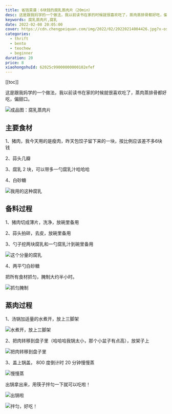 ```yaml
---
title: 省钱菜谱：6块钱的腐乳蒸肉片（20min）
desc: 这是跟我妈学的一个做法，我以前读书在家的时候就很喜欢吃了，蒸肉蒸排骨都好吃，偏甜口。
keywords: 腐乳蒸肉片,腐乳
date: 2022-02-08 20:05:00
cover: https://cdn.chengpeiquan.com/img/2022/02/20220214004426.jpg?x-oss-process=image/interlace,1
categories:
  - thrift
  - bento
  - teochew
  - beginner
duration: 20
price: 8
xiaohongshuId: 62025c99000000000102efef
---
```


[[toc]]

这是跟我妈学的一个做法，我以前读书在家的时候就很喜欢吃了，蒸肉蒸排骨都好吃，偏甜口。

![成品图：腐乳蒸肉片](https://cdn.chengpeiquan.com/img/2022/02/20220214004448.jpg?x-oss-process=image/interlace,1)

## 主要食材

1、猪肉，我今天用的是瘦肉，昨天包饺子留下来的一块，按比例应该差不多6块钱

2、蒜头几瓣

3、腐乳 2 块，可以带多一勺腐乳汁哈哈哈

4、白砂糖

![我用的这种腐乳](https://cdn.chengpeiquan.com/img/2022/02/20220214004449.jpg?x-oss-process=image/interlace,1)

## 备料过程

1、猪肉切成薄片，洗净，放碗里备用

2、蒜头拍碎，去皮，放碗里备用

3、勺子挖两块腐乳和一勺腐乳汁到碗里备用

![这个分量的腐乳](https://cdn.chengpeiquan.com/img/2022/02/20220214004442.jpg?x-oss-process=image/interlace,1)

4、两平勺白砂糖

把所有食材抓匀，腌制大约半小时。

![抓匀腌制](https://cdn.chengpeiquan.com/img/2022/02/20220214004443.jpg?x-oss-process=image/interlace,1)

## 蒸肉过程

1、汤锅加适量的水煮开，放上三脚架

![水煮开，放上三脚架](https://cdn.chengpeiquan.com/img/2022/02/20220214004444.jpg?x-oss-process=image/interlace,1)

2、把肉转移到盘子里（哈哈哈我锅太小，那个小盆子有点高），放架子上

![把肉转移到盘子里](https://cdn.chengpeiquan.com/img/2022/02/20220214004445.jpg?x-oss-process=image/interlace,1)

3、盖上锅盖， 800 度倒计时 20 分钟慢慢蒸

![慢慢蒸](https://cdn.chengpeiquan.com/img/2022/02/20220214004446.jpg?x-oss-process=image/interlace,1)

出锅拿出来，用筷子拌匀一下就可以吃啦！

![出锅啦](https://cdn.chengpeiquan.com/img/2022/02/20220214004447.jpg?x-oss-process=image/interlace,1)

![拌匀，好吃！](https://cdn.chengpeiquan.com/img/2022/02/20220214004450.jpg?x-oss-process=image/interlace,1)
